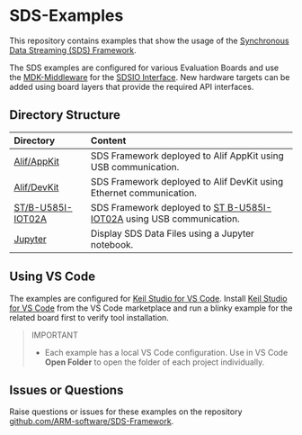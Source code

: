 # SDS-Examples

This repository contains examples that show the usage of the [Synchronous Data Streaming (SDS) Framework](https://github.com/ARM-software/SDS-Framework).

The SDS examples are configured for various Evaluation Boards and use the [MDK-Middleware](https://www.keil.arm.com/packs/mdk-middleware-keil/overview/) for the [SDSIO Interface](https://arm-software.github.io/SDS-Framework/main/sdsio.html). New hardware targets can be added using board layers that provide the required API interfaces.

## Directory Structure

Directory                                 | Content
:-----------------------------------------|:---------------------------------------------------------
[Alif/AppKit](./Alif/AppKit)              | SDS Framework deployed to Alif AppKit using USB communication.
[Alif/DevKit](./Alif/DevKit)              | SDS Framework deployed to Alif DevKit using Ethernet communication.
[ST/B-U585I-IOT02A](./ST/B-U585I-IOT02A)  | SDS Framework deployed to [ST B-U585I-IOT02A](https://www.keil.arm.com/boards/stmicroelectronics-b-u585i-iot02a-revc-c3bc599) using USB communication.
[Jupyter](./Jupyter)                      | Display SDS Data Files using a Jupyter notebook.

## Using VS Code

The examples are configured for [Keil Studio for VS Code](https://www.keil.arm.com/). Install [Keil Studio for VS Code](https://marketplace.visualstudio.com/items?itemName=Arm.keil-studio-pack) from the VS Code marketplace and run a blinky example for the related board first to verify tool installation.

> IMPORTANT
>
> - Each example has a local VS Code configuration. Use in VS Code **Open Folder** to open the folder of each project individually.

## Issues or Questions

Raise questions or issues for these examples on the repository [github.com/ARM-software/SDS-Framework](https://github.com/ARM-software/SDS-Framework/tree/main?tab=readme-ov-file#issues-and-labels).
